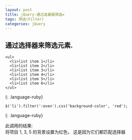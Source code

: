```yaml
---
layout: post
title: jQuery-通过选着器筛选✔︎
tags: 筛选(Filter)
categories: jQuery
---
```


## 通过选择器来筛选元素.
~~~
<ul>
  <li>list item 1</li>
  <li>list item 2</li>
  <li>list item 3</li>
  <li>list item 4</li>
  <li>list item 5</li>
  <li>list item 6</li>
</ul>
~~~
{: .language-ruby}

~~~
$('li').filter(':even').css('background-color', 'red');
~~~
{: .language-ruby}

此调用的结果:  
将项目 1, 3, 5 的背景设置为红色，
这是因为它们都匹配选择器



